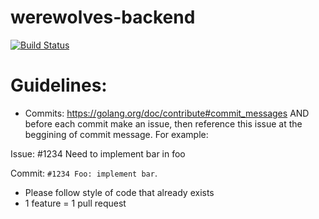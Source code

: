 # werewolves-backend
[![Build Status](https://travis-ci.com/nentenpizza/werewolves-backend.svg?branch=master)](https://travis-ci.com/nentenpizza/werewolves-backend)

# Guidelines:
- Commits: https://golang.org/doc/contribute#commit_messages AND before each commit make an issue, then reference this issue at the beggining of commit message.
For example:

Issue:
 #1234 Need to implement bar in foo
 
Commit:
 `#1234 Foo: implement bar`.
 
 
- Please follow style of code that already exists
- 1 feature = 1 pull request
